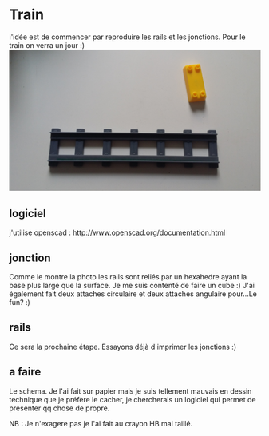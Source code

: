 # Train

l'idée est de commencer par reproduire les rails et les jonctions. Pour le train on verra un jour :)
![train_photo](images/rails.jpg)

## logiciel

j'utilise openscad : http://www.openscad.org/documentation.html

## jonction

Comme le montre la photo les rails sont reliés par un hexahedre ayant la base plus large que la surface. Je me suis contenté de faire un cube :)
J'ai également fait deux attaches circulaire et deux attaches angulaire pour...Le fun? :)

## rails

Ce sera la prochaine étape. Essayons déjà d'imprimer les jonctions :)

## a faire

Le schema. Je l'ai fait sur papier mais je suis tellement mauvais en dessin technique que je préfère le cacher, je chercherais un logiciel qui permet de presenter qq chose de propre.

  NB : Je n'exagere pas je l'ai fait au crayon HB mal taillé.
